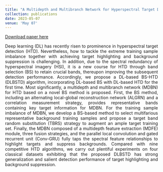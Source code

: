 ```yaml
---
title: "A Multidepth and Multibranch Network for Hyperspectral Target Detection Based on Band Selection"
collection: publications
date: 2023-05-07
venue: 'May 07'
---
```

[Download paper here](https://ieeexplore.ieee.org/document/10073570)

<div style="text-align: justify;">
Deep learning (DL) has recently risen to prominence in hyperspectral target detection (HTD). Nevertheless, how to tackle the extreme training sample imbalance together with achieving target highlighting and background suppression is challenging. In addition, due to the spectral redundancy of hyperspectral imagery (HSI), it is a new course for HTD through band selection (BS) to retain crucial bands, thereupon improving the subsequent detection performance. Accordingly, we propose a DL-based BS-HTD (DLBSTD) algorithm, incorporating DL-based BS with DL-based HTD for the first time. Most significantly, a multidepth and multibranch network (MDBN) for HTD based on a novel BS method is proposed. First, the BS method, including an alternating local-global reconstruction network (ALGRN) and a correlation measurement strategy, provides representative bands containing key target information for MDBN. For the training sample imbalance of MDBN, we develop a BS-based method to select multifarious representative background training samples and propose a target band random substitution (TBRS) strategy to augment an ample target training set. Finally, the MDBN composed of a multidepth feature extraction (MDFE) module, three fusion strategies, and the parallel local convolution and gated recurrent unit (Conv-GRU) fully taps the spectral feature relationships to highlight targets and suppress backgrounds. Compared with nine competitive HTD algorithms, we carry out plentiful experiments on four classical datasets exhibiting that the proposed DLBSTD has strong generalization and salient detection performance of target highlighting and background suppression.
